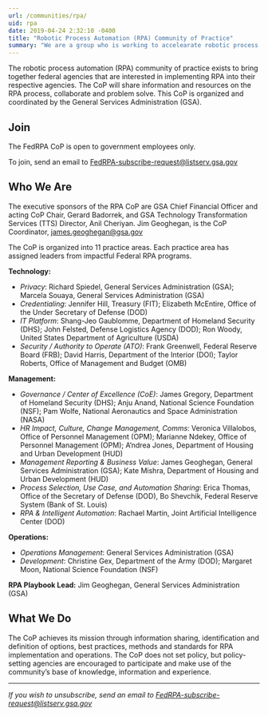 ```yaml
---
url: /communities/rpa/
uid: rpa
date: 2019-04-24 2:32:10 -0400
title: "Robotic Process Automation (RPA) Community of Practice"
summary: "We are a group who is working to accelearate robotic process automation (RPA) adoption in the federal government."
---
```


The robotic process automation (RPA) community of practice exists to bring together federal agencies that are interested in implementing RPA into their respective agencies. The CoP will share information and resources on the RPA process, collaborate and problem solve. This CoP is organized and coordinated by the General Services Administration (GSA).

## Join

The FedRPA CoP is open to government employees only.

To join, send an email to [FedRPA-subscribe-request@listserv.gsa.gov](mailto:FedRPA-subscribe-request@listserv.gsa.gov)

## Who We Are

The executive sponsors of the RPA CoP are GSA Chief Financial Officer and acting CoP Chair, Gerard Badorrek, and GSA Technology Transformation Services (TTS) Director, Anil Cheriyan. Jim Geoghegan, is the CoP Coordinator, [james.geoghegan@gsa.gov](mailto:james.geoghegan@gsa.gov)

The CoP is organized into 11 practice areas.  Each practice area has assigned leaders from impactful Federal RPA programs.

**Technology:**

* _Privacy_: Richard Spiedel, General Services Administration (GSA); Marcela Souaya, General Services Administration (GSA)
* _Credentialing_: Jennifer Hill, Treasury (FIT); Elizabeth McEntire, Office of the Under Secretary of Defense (DOD)
* _IT Platform_: Shang-Jeo Gaublomme, Department of Homeland Security (DHS); John Felsted, Defense Logistics Agency (DOD); Ron Woody, United States Department of Agriculture (USDA)
* _Security / Authority to Operate (ATO)_: Frank Greenwell, Federal Reserve Board (FRB); David Harris, Department of the Interior (DOI); Taylor Roberts, Office of Management and Budget (OMB)

**Management:**

* _Governance / Center of Excellence (CoE)_: James Gregory, Department of Homeland Security (DHS); Anju Anand, National Science Foundation (NSF); Pam Wolfe, National Aeronautics and Space Administration (NASA)
* _HR Impact, Culture, Change Management, Comms_: Veronica Villalobos, Office of Personnel Management (OPM); Marianne Ndekey, Office of Personnel Management (OPM); A’ndrea Jones, Department of Housing and Urban Development (HUD)
* _Management Reporting & Business Value_: James Geoghegan, General Services Administration (GSA); Kate Mishra, Department of Housing and Urban Development (HUD)
* _Process Selection, Use Case, and Automation Sharing_: Erica Thomas, Office of the Secretary of Defense (DOD), Bo Shevchik, Federal Reserve System (Bank of St. Louis)
* _RPA & Intelligent Automation_: Rachael Martin, Joint Artificial Intelligence Center (DOD)

**Operations:**

* _Operations Management_: General Services Administration (GSA)
* _Development_: Christine Gex, Department of the Army (DOD); Margaret Moon, National Science Foundation (NSF)

**RPA Playbook Lead:** Jim Geoghegan, General Services Administration (GSA)

## What We Do

The CoP achieves its mission through information sharing, identification and definition of options, best practices, methods and standards for RPA implementation and operations. The CoP does not set policy, but policy-setting agencies are encouraged to participate and make use of the community’s base of knowledge, information and experience.

---

_If you wish to unsubscribe, send an email to [FedRPA-subscribe-request@listserv.gsa.gov](mailto:FedRPA-subscribe-request@listserv.gsa.gov)_

